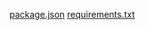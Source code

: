 [package.json](https://github.com/user-attachments/files/18508911/package.json)
[requirements.txt](https://github.com/user-attachments/files/18508912/requirements.txt)
